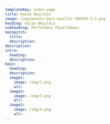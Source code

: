 ```yaml
---
templateKey: index-page
title: Kazım Akyıldız
image: /img/pexels-marc-mueller-380769-3-2.png
heading: Kazım Akyıldız
subheading: Performans Pazarlaması
mainpitch:
  title: 
  description: 
description: 
intro:
  heading: 
  description: 
main:
  heading: 
  description: 
  image1:
    image: /img/1.png
    alt: 
  image2:
    image: /img/3.png
    alt: 
  image3:
    image: /img/4.png
    alt: 
---
```

